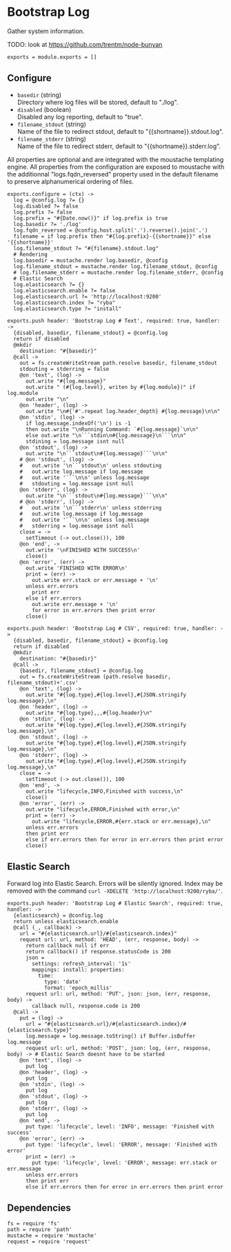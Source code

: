
# Bootstrap Log

Gather system information.

TODO: look at https://github.com/trentm/node-bunyan

    exports = module.exports = []

## Configure

*   `basedir` (string)   
    Directory where log files will be stored, default to "./log".   
*   `disabled` (boolean)   
    Disabled any log reporting, default to "true".   
*   `filename_stdout` (string)   
    Name of the file to redirect stdout, default to "{{shortname}}.stdout.log".   
*   `filename_stderr` (string)   
    Name of the file to redirect stderr, default to "{{shortname}}.stderr.log".   

All properties are optional and are integrated with the moustache templating
engine. All properties from the configuration are exposed to moustache with the
additionnal "logs.fqdn_reversed" property used in the default filename to
preserve alphanumerical ordering of files.

    exports.configure = (ctx) ->
      log = @config.log ?= {}
      log.disabled ?= false
      log.prefix ?= false
      log.prefix = "#{Date.now()}" if log.prefix is true
      log.basedir ?= './log'
      log.fqdn_reversed = @config.host.split('.').reverse().join('.')
      filename = if log.prefix then "#{log.prefix}-{{shortname}}" else '{{shortname}}'
      log.filename_stdout ?= "#{filename}.stdout.log"
      # Rendering
      log.basedir = mustache.render log.basedir, @config
      log.filename_stdout = mustache.render log.filename_stdout, @config
      # log.filename_stderr = mustache.render log.filename_stderr, @config
      # Elastic Search
      log.elasticsearch ?= {}
      log.elasticsearch.enable ?= false
      log.elasticsearch.url ?= 'http://localhost:9200'
      log.elasticsearch.index ?= "ryba"
      log.elasticsearch.type ?= "install"

    exports.push header: 'Bootstrap Log # Text', required: true, handler: ->
      {disabled, basedir, filename_stdout} = @config.log
      return if disabled
      @mkdir
        destination: "#{basedir}"
      @call ->
        out = fs.createWriteStream path.resolve basedir, filename_stdout
        stdouting = stderring = false
        @on 'text', (log) ->
          out.write "#{log.message}"
          out.write " (#{log.level}, writen by #{log.module})" if log.module
          out.write "\n"
        @on 'header', (log) ->
          out.write "\n#{'#'.repeat log.header_depth} #{log.message}\n\n"
        @on 'stdin', (log) ->
          if log.message.indexOf('\n') is -1
          then out.write "\nRunning Command: `#{log.message}`\n\n"
          else out.write "\n```stdin\n#{log.message}\n```\n\n"
          stdining = log.message isnt null
        @on 'stdout', (log) ->
          out.write "\n```stdout\n#{log.message}```\n\n"
        # @on 'stdout', (log) ->
        #   out.write '\n```stdout\n' unless stdouting
        #   out.write log.message if log.message
        #   out.write '```\n\n' unless log.message
        #   stdouting = log.message isnt null
        @on 'stderr', (log) ->
          out.write "\n```stdout\n#{log.message}```\n\n"
        # @on 'stderr', (log) ->
        #   out.write '\n```stderr\n' unless stderring
        #   out.write log.message if log.message
        #   out.write '```\n\n' unless log.message
        #   stderring = log.message isnt null
        close = ->
          setTimeout (-> out.close()), 100
        @on 'end', ->
          out.write '\nFINISHED WITH SUCCESS\n'
          close()
        @on 'error', (err) ->
          out.write 'FINISHED WITH ERROR\n'
          print = (err) ->
            out.write err.stack or err.message + '\n'
          unless err.errors
            print err
          else if err.errors
            out.write err.message + '\n'
            for error in err.errors then print error
          close()
    
    exports.push header: 'Bootstrap Log # CSV', required: true, handler: ->
      {disabled, basedir, filename_stdout} = @config.log
      return if disabled
      @mkdir
        destination: "#{basedir}"
      @call ->
        {basedir, filename_stdout} = @config.log
        out = fs.createWriteStream (path.resolve basedir, filename_stdout)+'.csv'
        @on 'text', (log) ->
          out.write "#{log.type},#{log.level},#{JSON.stringify log.message},\n"
        @on 'header', (log) ->
          out.write "#{log.type},,,#{log.header}\n"
        @on 'stdin', (log) ->
          out.write "#{log.type},#{log.level},#{JSON.stringify log.message},\n"
        @on 'stdout', (log) ->
          out.write "#{log.type},#{log.level},#{JSON.stringify log.message},\n"
        @on 'stderr', (log) ->
          out.write "#{log.type},#{log.level},#{JSON.stringify log.message},\n"
        close = ->
          setTimeout (-> out.close()), 100
        @on 'end', ->
          out.write "lifecycle,INFO,Finished with success,\n"
          close()
        @on 'error', (err) ->
          out.write "lifecycle,ERROR,Finished with error,\n"
          print = (err) ->
            out.write "lifecycle,ERROR,#{err.stack or err.message},\n"
          unless err.errors
          then print err
          else if err.errors then for error in err.errors then print error
          close()

## Elastic Search

Forward log into Elastic Search. Errors will be silently ignored. Index may be
removed with the command `curl -XDELETE 'http://localhost:9200/ryba/'`.

    exports.push header: 'Bootstrap Log # Elastic Search', required: true, handler: ->
      {elasticsearch} = @config.log
      return unless elasticsearch.enable
      @call (_, callback) ->
        url = "#{elasticsearch.url}/#{elasticsearch.index}"
        request url: url, method: 'HEAD', (err, response, body) ->
          return callback null if err
          return callback() if response.statusCode is 200
          json =
            settings: refresh_interval: '1s'
            mappings: install: properties:
              time:
                type: 'date'
                format: 'epoch_millis'
          request url: url, method: 'PUT', json: json, (err, response, body) ->
            callback null, response.code is 200
      @call ->
        put = (log) ->
          url = "#{elasticsearch.url}/#{elasticsearch.index}/#{elasticsearch.type}"
          log.message = log.message.toString() if Buffer.isBuffer log.message
          request url: url, method: 'POST', json: log, (err, response, body) -> # Elastic Search doesnt have to be started
        @on 'text', (log) ->
          put log
        @on 'header', (log) ->
          put log
        @on 'stdin', (log) ->
          put log
        @on 'stdout', (log) ->
          put log
        @on 'stderr', (log) ->
          put log
        @on 'end', ->
          put type: 'lifecycle', level: 'INFO', message: 'Finished with success'
        @on 'error', (err) ->
          put type: 'lifecycle', level: 'ERROR', message: 'Finished with error'
          print = (err) ->
            put type: 'lifecycle', level: 'ERROR', message: err.stack or err.message
          unless err.errors
          then print err
          else if err.errors then for error in err.errors then print error      

## Dependencies

    fs = require 'fs'
    path = require 'path'
    mustache = require 'mustache'
    request = require 'request'
